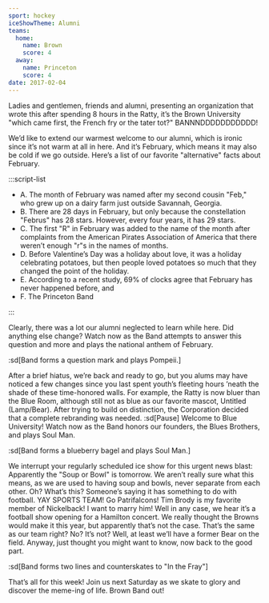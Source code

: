 ```yaml
---
sport: hockey
iceShowTheme: Alumni
teams:
  home:
    name: Brown
    score: 4
  away:
    name: Princeton
    score: 4
date: 2017-02-04
---
```


Ladies and gentlemen, friends and alumni, presenting an organization that wrote this after spending 8 hours in the Ratty, it’s the Brown University "which came first, the French fry or the tater tot?" BANNNDDDDDDDDDDD!

We’d like to extend our warmest welcome to our alumni, which is ironic since it’s not warm at all in here. And it’s February, which means it may also be cold if we go outside. Here’s a list of our favorite "alternative" facts about February.

:::script-list

- A. The month of February was named after my second cousin "Feb," who grew up on a dairy farm just outside Savannah, Georgia.
- B. There are 28 days in February, but only because the constellation "Februs" has 28 stars. However, every four years, it has 29 stars.
- C. The first "R" in February was added to the name of the month after complaints from the American Pirates Association of America that there weren’t enough "r"s in the names of months.
- D. Before Valentine’s Day was a holiday about love, it was a holiday celebrating potatoes, but then people loved potatoes so much that they changed the point of the holiday.
- E. According to a recent study, 69% of clocks agree that February has never happened before, and
- F. The Princeton Band

:::

Clearly, there was a lot our alumni neglected to learn while here. Did anything else change? Watch now as the Band attempts to answer this question and more and plays the national anthem of February.

:sd[Band forms a question mark and plays Pompeii.]

After a brief hiatus, we’re back and ready to go, but you alums may have noticed a few changes since you last spent youth’s fleeting hours ’neath the shade of these time-honored walls. For example, the Ratty is now bluer than the Blue Room, although still not as blue as our favorite mascot, Untitled (Lamp/Bear). After trying to build on distinction, the Corporation decided that a complete rebranding was needed. :sd[Pause] Welcome to Blue University! Watch now as the Band honors our founders, the Blues Brothers, and plays Soul Man.

:sd[Band forms a blueberry bagel and plays Soul Man.]

We interrupt your regularly scheduled ice show for this urgent news blast: Apparently the "Soup or Bowl" is tomorrow. We aren’t really sure what this means, as we are used to having soup and bowls, never separate from each other. Oh? What’s this? Someone’s saying it has something to do with football. YAY SPORTS TEAM! Go Patrifalcons! Tim Brody is my favorite member of Nickelback! I want to marry him! Well in any case, we hear it’s a football show opening for a Hamilton concert. We really thought the Browns would make it this year, but apparently that’s not the case. That’s the same as our team right? No? It’s not? Well, at least we’ll have a former Bear on the field. Anyway, just thought you might want to know, now back to the good part.

:sd[Band forms two lines and counterskates to "In the Fray"]

That’s all for this week! Join us next Saturday as we skate to glory and discover the meme-ing of life. Brown Band out!
